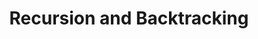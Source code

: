 ---
weight: 600
title: Recursion and Backtracking
icon: settings_backup_restore
description: Backtracking solves problems by building a solution incrementally.
date: 
lastmod: 
draft: false
---